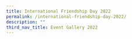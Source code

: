 ```yaml
---
title: International Friendship Day 2022
permalink: /international-friendship-day-2022/
description: ""
third_nav_title: Event Gallery 2022
---
```


